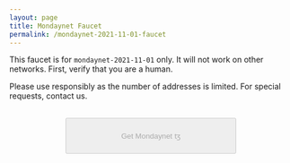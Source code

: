 ```yaml
---
layout: page
title: Mondaynet Faucet
permalink: /mondaynet-2021-11-01-faucet
---
```


This faucet is for `mondaynet-2021-11-01` only. It will not work on other networks. First, verify that you are a human.

Please use responsibly as the number of addresses is limited. For special requests, contact us.

<script src='https://www.google.com/recaptcha/api.js'></script>
<script src='https://cdnjs.cloudflare.com/ajax/libs/jquery/3.3.1/jquery.min.js'></script>
<script>
function captchaDone(response) {
  $("#gettz").prop('disabled',false); $("#gettz").addClass('btn-b');
}

function submitted() {
  $("#gettz").prop('disabled',true); $("#gettz").removeClass('btn-b');
  //https://stackoverflow.com/a/47675314/207209
  var xhr = new XMLHttpRequest();
  xhr.open("POST", "https://faucet.mondaynet-2021-11-01.teztnets.xyz");
  xhr.onload = function(event){
    alert("Success, server responded with: " + event.target.response);
  };
  var formData = new FormData(document.getElementById("myForm"));
  xhr.send(formData);
}
</script>


<form id="faucet_form" method='POST'>
    <div>
        <div class="g-recaptcha" data-sitekey="6LcARlgbAAAAAHfqADFawmaQ5U4dceyrdMi1Rtpj" data-callback="captchaDone"></div>
        <br/>
        <button id="gettz" style='display: block; margin: 0 auto; width: 304px; height: 64px;' disabled=true>Get Mondaynet ꜩ</button>
    </div>
</form>
